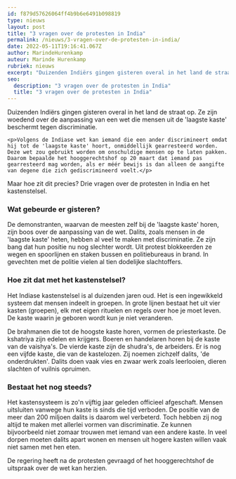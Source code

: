 ```yaml
---
id: f879d57626064ff4b9b6e6491b098819
type: nieuws
layout: post
title: "3 vragen over de protesten in India"
permalink: /nieuws/3-vragen-over-de-protesten-in-india/
date: 2022-05-11T19:16:41.067Z
author: MarindeHurenkamp
auteur: Marinde Hurenkamp
rubriek: nieuws
excerpt: "Duizenden Indiërs gingen gisteren overal in het land de straat op. Ze zijn woedend over de aanpassing van een wet die mensen uit de 'laagste kaste' beschermt tegen discriminatie.  "
seo:
  description: "3 vragen over de protesten in India"
  title: "3 vragen over de protesten in India"
---
```

Duizenden Indiërs gingen gisteren overal in het land de straat op. Ze zijn woedend over de aanpassing van een wet die mensen uit de 'laagste kaste' beschermt tegen discriminatie.  

    <p>Volgens de Indiase wet kan iemand die een ander discrimineert omdat hij tot de 'laagste kaste' hoort, onmiddellijk gearresteerd worden. Deze wet zou gebruikt worden om onschuldige mensen op te laten pakken. Daarom bepaalde het hooggerechtshof op 20 maart dat iemand pas gearresteerd mag worden, als er méér bewijs is dan alleen de aangifte van degene die zich gediscrimineerd voelt.</p>
<p>Maar hoe zit dit precies? Drie vragen over de protesten in India en het kastenstelsel.</p>
<h3>Wat gebeurde er gisteren?</h3>
<p>De demonstranten, waarvan de meesten zelf bij de 'laagste kaste' horen, zijn boos over de aanpassing van de wet. Dalits, zoals mensen in de 'laagste kaste' heten, hebben al veel te maken met discriminatie. Ze zijn bang dat hun positie nu nog slechter wordt. Uit protest blokkeerden ze wegen en spoorlijnen en staken bussen en politiebureaus in brand. In gevechten met de politie vielen al tien dodelijke slachtoffers.</p>
<h3>Hoe zit dat met het kastenstelsel?</h3>
<p>Het Indiase kastenstelsel is al duizenden jaren oud. Het is een ingewikkeld systeem dat mensen indeelt in groepen. In grote lijnen bestaat het uit vier kasten (groepen), elk met eigen rituelen en regels over hoe je moet leven. De kaste waarin je geboren wordt kun je niet veranderen.</p>
<p>De brahmanen die tot de hoogste kaste horen, vormen de priesterkaste. De kshatriya zijn edelen en krijgers. Boeren en handelaren horen bij de kaste van de vaishya's. De vierde kaste zijn de shudra's, de arbeiders. Er is nog een vijfde kaste, die van de kastelozen. Zij noemen zichzelf dalits, 'de onderdrukten'. Dalits doen vaak vies en zwaar werk zoals leerlooien, dieren slachten of vuilnis opruimen. </p>
<h3>Bestaat het nog steeds?</h3>
<p>Het kastensysteem is zo'n vijftig jaar geleden officieel afgeschaft. Mensen uitsluiten vanwege hun kaste is sinds die tijd verboden. De positie van de meer dan 200 miljoen dalits is daarom wel verbeterd. Toch hebben zij nog altijd te maken met allerlei vormen van discriminatie. Ze kunnen bijvoorbeeld niet zomaar trouwen met iemand van een andere kaste. In veel dorpen moeten dalits apart wonen en mensen uit hogere kasten willen vaak niet samen met hen eten. </p>
<p>De regering heeft na de protesten gevraagd of het hooggerechtshof de uitspraak over de wet kan herzien.</p>  
